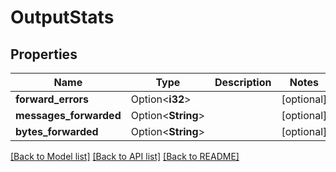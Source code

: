 # OutputStats

## Properties

Name | Type | Description | Notes
------------ | ------------- | ------------- | -------------
**forward_errors** | Option<**i32**> |  | [optional]
**messages_forwarded** | Option<**String**> |  | [optional]
**bytes_forwarded** | Option<**String**> |  | [optional]

[[Back to Model list]](../README.md#documentation-for-models) [[Back to API list]](../README.md#documentation-for-api-endpoints) [[Back to README]](../README.md)


